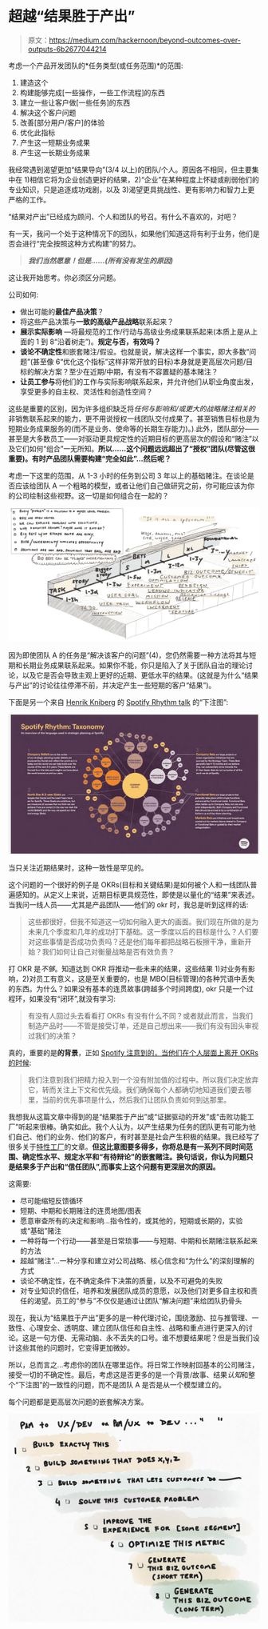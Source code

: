 # 超越“结果胜于产出”

> 原文：<https://medium.com/hackernoon/beyond-outcomes-over-outputs-6b2677044214>

考虑一个产品开发团队的*任务类型(或任务范围)*的范围:

1.  建造这个
2.  构建能够完成[一些操作，一些工作流程]的东西
3.  建立一些让客户做[一些任务]的东西
4.  解决这个客户问题
5.  改善[部分用户/客户]的体验
6.  优化此指标
7.  产生这一短期业务成果
8.  产生这一长期业务成果

我经常遇到渴望更加“结果导向”(3/4 以上)的团队/个人。原因各不相同，但主要集中在 1)相信它将为企业创造更好的结果，2)“企业”在某种程度上怀疑或削弱他们的专业知识，只是追逐成功戏剧，以及 3)渴望更具挑战性、更有影响力和智力上更严格的工作。

“结果对产出”已经成为顾问、个人和团队的号召。有什么不喜欢的，对吧？

有一天，我问一个处于这种情况下的团队，如果他们知道这将有利于业务，他们是否会进行“完全按照这种方式构建”的努力。

> ***我们当然愿意！但是……(所有没有发生的原因)***

这让我开始思考。你必须区分问题。

公司如何:

*   做出可能的**最佳产品决策**？
*   将这些产品决策与**一致的高级产品战略**联系起来？
*   **展示实际影响** —将最规范的工作/行动与高级业务成果联系起来(本质上是从上面的 1 到 8“沿着树走”)。**规定与否，有效吗？**
*   **谈论不确定性**和嵌套赌注/假设。也就是说，解决这样一个事实，即大多数“问题”(甚至像 6“优化这个指标”这样非常开放的目标)本身就是更高层次问题/目标的解决方案？至少在近期/中期，有没有不容置疑的基本赌注？
*   **让员工参与**将他们的工作与实际影响联系起来，并允许他们从职业角度出发，享受更多的自主权、灵活性和创造性空间？

这些是重要的区别，因为许多组织缺乏将*任何与影响和/或更大的战略赌注相关的*非销售联系起来的能力，更不用说授权一线团队交付成果了。甚至销售目标也是为短期业务成果服务的(而不是业务、使命等的长期生存能力)。).此外，团队部分——甚至是大多数员工——对驱动更具规定性的近期目标的更高层次的假设和“赌注”以及它们如何“组合”一无所知。**所以……这个问题远远超出了“授权”团队(尽管这很重要)。有时产品团队需要构建“完全如此”…然后呢？**

考虑一下这里的范围，从 1-3 小时的任务到公司 3 年以上的基础赌注。在谈论是否应该给团队 A 一个粗略的模型，或者让他们自己做研究之前，你可能应该为你的公司绘制这些视野。这一切是如何组合在一起的？

![](img/00f5e547f10bf94b782565c06c28753f.png)

因为即使团队 A 的任务是“解决该客户的问题”(4)，您仍然需要一种方法将其与短期和长期业务成果联系起来。如果你不能，你只是陷入了关于团队自治的理论讨论，以及它是否会导致主观上更好的近期、更低水平的结果。(这就是为什么“结果与产出”的讨论往往停滞不前，并决定产生一些短期的客户“结果”)。

下面是另一个来自 [Henrik Kniberg](https://medium.com/u/3ccad081c81a?source=post_page-----6b2677044214--------------------------------) 的 [Spotify Rhythm talk](https://blog.crisp.se/2016/06/08/henrikkniberg/spotify-rhythm) 的“下注图”:

![](img/c8b3141e2241a46d5b1ac52302ab94ec.png)

当只关注近期结果时，这种一致性是罕见的。

这个问题的一个很好的例子是 OKRs(目标和关键结果)是如何被个人和一线团队普遍感知的。从定义上来说，近期目标更具规范性，即使是以量化的“结果”来表述。当我问一线人员——尤其是产品团队——他们的 okr 时，我总是听到这样的话:

> 这些都很好，但我不知道这一切如何融入更大的画面。我们现在所做的是为未来几个季度和几年的成功打下基础。这一季度以后的目标是什么？人们要对这些事情是否成功负责吗？还是他们每年都把战略石板擦干净，重新开始？我们如何让自己对衡量战略是否有效负责？

打 OKR 是*不够*。知道达到 OKR 将推动一些未来的结果，这些结果 1)对业务有影响，2)对员工有意义，这是至关重要的，也是 MBO(目标管理)的各种咒语中丢失的东西。为什么？如果没有基本的连贯故事(跨越多个时间跨度), okr 只是一个过程环，如果没有“闭环”,就没有学习:

> 有没有人回过头去看看打 OKRs 有没有什么不同？或者就此而言，当我们制造产品时——不管是接受订单，还是自己想出来——我们有没有回头审视过我们的决策？

真的，重要的是**的背景**，正如 [Spotify 注意到的，当他们在个人层面上离开 OKRs 的时候](https://hrblog.spotify.com/2016/08/15/our-beliefs/):

> 我们注意到我们把精力投入到一个没有附加值的过程中。所以我们决定放弃它，转而关注上下文和优先级。我们确保每个人都确切地知道我们要去哪里，当前的优先事项是什么，然后我们让团队负责如何到达那里。

我想我从这篇文章中得到的是“结果胜于产出”或“证据驱动的开发”或“击败功能工厂”听起来很棒。确实如此。我个人认为，以产生结果为任务的团队更有可能为他们自己、他们的业务、他们的客户，有时甚至是社会产生积极的结果。我已经写了很多关于[特性工厂](https://hackernoon.com/12-signs-youre-working-in-a-feature-factory-44a5b938d6a2)的文章。**但这比意图要多得多，你将总是有一系列不同时间范围、确定性水平、规定水平和“有待辩论”的嵌套赌注。换句话说，你认为问题只是结果多于产出和“信任团队”,而事实上这个问题有更深层次的原因。**

这需要:

*   尽可能缩短反馈循环
*   短期、中期和长期赌注的连贯地图/图表
*   愿意审查所有的决定和影响…指令性的，或其他的，短期或长期的，实验或“基础”赌注
*   一种将每一个行动——甚至是日常琐事——与短期、中期和长期赌注联系起来的方法
*   超越“赌注”…一种分享和建立对公司战略、核心信念和“为什么”的深刻理解的方式
*   谈论不确定性，在不确定条件下决策的质量，以及不可避免的失败
*   对专业知识的信任，培养和发展团队成员的意愿，以及他们对更多自主权和责任的渴望。员工的“参与”不仅仅是通过让团队“解决问题”来给团队扔骨头

现在，我认为“结果胜于产出”更多的是一种代理讨论，围绕激励、拉与推管理、一致性、心理安全、透明度、建立团队信任和自主性、战略和重点进行更深入的讨论。这是一句方便、无需动脑、永不丢失的口号。谁不想要结果呢？但是当我们设计这些其他的问题时，它变得更加微妙。

所以，总而言之…考虑你的团队在哪里运作。将日常工作映射回基本的公司赌注，接受一切的不确定性。最后，考虑这是否更多的是一个背景/故事、结果*认知*和整个“下注图”的一致性的问题，而不是团队 A 是否是从一个模型建立的。

每个问题都是更高层次问题的嵌套解决方案。

![](img/8fab473a1d639251bcd31481ef19a9b7.png)